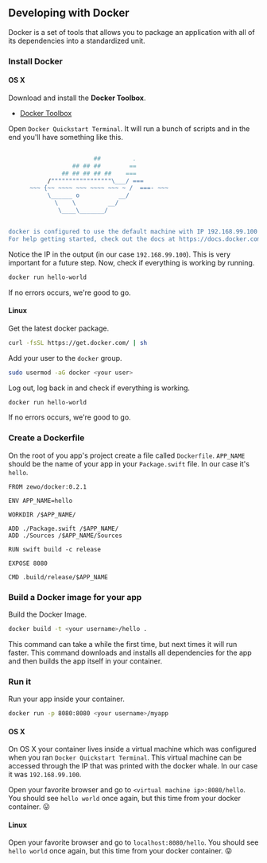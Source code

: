 ## Developing with Docker

Docker is a set of tools that allows you to package an application with all of its dependencies into a standardized unit.

### Install Docker

#### OS X

Download and install the **Docker Toolbox**.

- [Docker Toolbox](https://www.docker.com/products/docker-toolbox)

Open `Docker Quickstart Terminal`. It will run a bunch of scripts and in the end you'll have something like this.

```sh

                        ##         .
                  ## ## ##        ==
               ## ## ## ## ##    ===
           /"""""""""""""""""\___/ ===
      ~~~ {~~ ~~~~ ~~~ ~~~~ ~~~ ~ /  ===- ~~~
           \______ o           __/
             \    \         __/
              \____\_______/


docker is configured to use the default machine with IP 192.168.99.100
For help getting started, check out the docs at https://docs.docker.com
```

Notice the IP in the output (in our case `192.168.99.100`). This is very important for a future step. Now, check if everything is working by running.

```sh
docker run hello-world
```

If no errors occurs, we're good to go.

#### Linux

Get the latest docker package.

```sh
curl -fsSL https://get.docker.com/ | sh
```

Add your user to the `docker` group.

```sh
sudo usermod -aG docker <your user>
```

Log out, log back in and check if everything is working.

```sh
docker run hello-world
```

If no errors occurs, we're good to go.

### Create a Dockerfile

On the root of you app's project create a file called `Dockerfile`. `APP_NAME` should be the name of your app in your `Package.swift` file. In our case it's `hello`.

```
FROM zewo/docker:0.2.1

ENV APP_NAME=hello

WORKDIR /$APP_NAME/

ADD ./Package.swift /$APP_NAME/
ADD ./Sources /$APP_NAME/Sources

RUN swift build -c release

EXPOSE 8080

CMD .build/release/$APP_NAME
```

### Build a Docker image for your app

Build the Docker Image.

```sh
docker build -t <your username>/hello .
```

This command can take a while the first time, but next times it will run faster. This command downloads and installs all dependencies for the app and then builds the app itself in your container.

### Run it

Run your app inside your container.

```sh
docker run -p 8080:8080 <your username>/myapp
```

#### OS X

On OS X your container lives inside a virtual machine which was configured when you ran `Docker Quickstart Terminal`. This virtual machine can be accessed through the IP that was printed with the docker whale. In our case it was `192.168.99.100`.

Open your favorite browser and go to `<virtual machine ip>:8080/hello`. You should see `hello world` once again, but this time from your docker container. 😛

#### Linux

Open your favorite browser and go to `localhost:8080/hello`. You should see `hello world` once again, but this time from your docker container. 😝